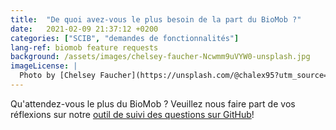 ```yaml
---
title:  "De quoi avez-vous le plus besoin de la part du BioMob ?"
date:   2021-02-09 21:37:12 +0200
categories: ["SCIB", "demandes de fonctionnalités"]
lang-ref: biomob feature requests
background: /assets/images/chelsey-faucher-Ncwmm9uVYW0-unsplash.jpg
imageLicense: |
  Photo by [Chelsey Faucher](https://unsplash.com/@chalex95?utm_source=unsplash&amp;utm_medium=referral&amp;utm_content=creditCopyText) on [Unsplash](https://unsplash.com/?utm_source=unsplash&utm_medium=referral&utm_content=creditCopyText)
---
```

Qu'attendez-vous le plus du BioMob ? Veuillez nous faire part de vos réflexions sur notre [outil de suivi des questions sur GitHub](https://github.com/gbif/hp-canadian-biodiversity/issues)!